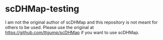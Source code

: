 # scDHMap-testing
I am not the original author of scDHMap and this repository is not meant for others to be used. Please use the original at https://github.com/ttgump/scDHMap if you want to use scDHMap.
